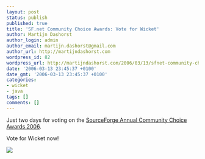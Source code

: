 ```yaml
---
layout: post
status: publish
published: true
title: 'SF.net Community Choice Awards: Vote for Wicket'
author: Martijn Dashorst
author_login: admin
author_email: martijn.dashorst@gmail.com
author_url: http://martijndashorst.com
wordpress_id: 82
wordpress_url: http://martijndashorst.com/2006/03/13/sfnet-community-choice-awards-vote-for-wicket/
date: '2006-03-13 23:45:37 +0100'
date_gmt: '2006-03-13 23:45:37 +0100'
categories:
- wicket
- java
tags: []
comments: []
---
```

<p>Just two days for voting on the <a href="http://sourceforge.net/awards/cca/">SourceForge Annual Community Choice Awards 2006</a>.</p>
<p>
Vote for Wicket now!</p>
<p>
<a href="http://www.wilsonresearch.com/2006/ostgawards06/ostgawards4.php"><img src="http://www.jroller.com/resources/d/dashorst/wicket-cca06.png" /></a></p>
